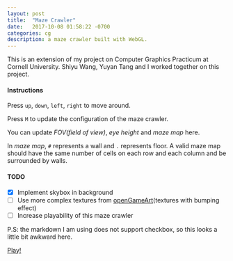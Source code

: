```yaml
---
layout: post
title:  "Maze Crawler"
date:   2017-10-08 01:58:22 -0700
categories: cg
description: a maze crawler built with WebGL.
---
```


This is an extension of my project on Computer Graphics Practicum at Cornell University. Shiyu Wang, Yuyan Tang and I worked together on this project.

#### Instructions
Press `up`, `down`, `left`, `right` to move around.

Press `M` to update the configuration of the maze crawler.

You can update _FOV(field of view)_, _eye height_ and _maze map_ here.

In _maze map_, `#` represents a wall and `.` represents floor. A valid maze map should have the same number of cells on each row and each column and be surrounded by walls. 

#### TODO

- [x] Implement skybox in background
- [ ] Use more complex textures from [openGameArt](https://opengameart.org/)(textures with bumping effect)
- [ ] Increase playability of this maze crawler

P.S: the markdown I am using does not support checkbox, so this looks a little bit awkward here.

[Play!](https://mazecrawler.herokuapp.com/index.html)
